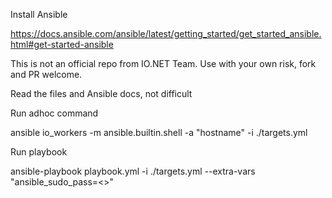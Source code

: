 Install Ansible

https://docs.ansible.com/ansible/latest/getting_started/get_started_ansible.html#get-started-ansible

This is not an official repo from IO.NET Team. Use with your own risk, fork and PR welcome.

Read the files and Ansible docs, not difficult

Run adhoc command 

ansible io_workers -m ansible.builtin.shell -a "hostname" -i ./targets.yml

Run playbook

ansible-playbook playbook.yml -i ./targets.yml --extra-vars "ansible_sudo_pass=<<your password >>"
